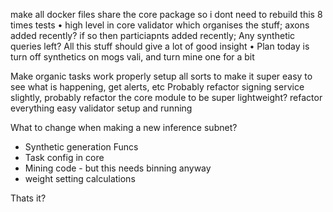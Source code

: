 make all docker files share the core package so i dont need to rebuild this 8 times
tests
•⁠  ⁠high level in core validator which organises the stuff; axons added recently? if so then particiapnts added recently; Any synthetic queries left? All this stuff should give a lot of good insight
•⁠  ⁠⁠Plan today is turn off synthetics on mogs vali, and turn mine one for a bit

Make organic tasks work properly
setup all sorts to make it super easy to see what is happening, get alerts, etc
Probably refactor signing service slightly, probably refactor the core module to be super lightweight?
refactor everything
easy validator setup and running




What to change when making a new inference subnet?
- Synthetic generation Funcs
- Task config in core
- Mining code - but this needs binning anyway
- weight setting calculations

Thats it?
